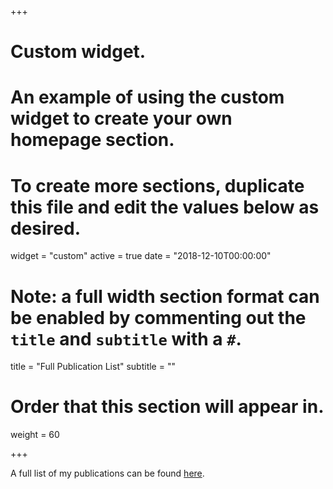 +++
# Custom widget.
# An example of using the custom widget to create your own homepage section.
# To create more sections, duplicate this file and edit the values below as desired.
widget = "custom"
active = true
date = "2018-12-10T00:00:00"

# Note: a full width section format can be enabled by commenting out the `title` and `subtitle` with a `#`.
title = "Full Publication List"
subtitle = ""

# Order that this section will appear in.
weight = 60

+++

A full list of my publications can be found [here](https://bobkummerfeld.github.io/bob-pubs.html).

